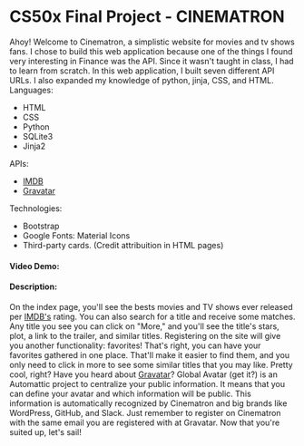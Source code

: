 # CS50x Final Project - CINEMATRON
Ahoy! Welcome to Cinematron, a simplistic website for movies and tv shows fans.
I chose to build this web application because one of the things I found very interesting in Finance was the API. Since it wasn't taught in class, I had to learn from scratch. In this web application, I built seven different API URLs. I also expanded my knowledge of python, jinja, CSS, and HTML.
Languages:
- HTML
- CSS
- Python
- SQLite3
- Jinja2

APIs:
- [IMDB](https://imdb-api.com/api)
- [Gravatar](https://en.gravatar.com/site/implement)

Technologies:
- Bootstrap
- Google Fonts: Material Icons
- Third-party cards. (Credit attribuition in HTML pages)

#### Video Demo:
#### Description:
On the index page, you'll see the bests movies and TV shows ever released per [IMDB's](https://www.imdb.com/) rating.
You can also search for a title and receive some matches. Any title you see you can click on "More," and you'll see the title's stars, plot, a link to the trailer, and similar titles.
Registering on the site will give you another functionality: favorites! That's right, you can have your favorites gathered in one place. That'll make it easier to find them, and you only need to click in more to see some similar titles that you may like. Pretty cool, right?
Have you heard about [Gravatar](https://en.gravatar.com/)? Global Avatar (get it?) is an Automattic project to centralize your public information. It means that you can define your avatar and which information will be public. This information is automatically recognized by Cinematron and big brands like WordPress, GitHub, and Slack. Just remember to register on Cinematron with the same email you are registered with at Gravatar.
Now that you're suited up, let's sail!